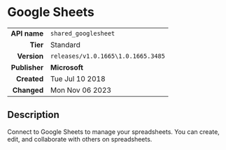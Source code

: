 # Google Sheets
| | |
|-:|-|
|**API name**|`shared_googlesheet`|
|**Tier**|Standard|
|**Version**|`releases/v1.0.1665\1.0.1665.3485`|
|**Publisher**|**Microsoft**|
|**Created**|Tue Jul 10 2018|
|**Changed**|Mon Nov 06 2023|

## Description
Connect to Google Sheets to manage your spreadsheets. You can create, edit, and collaborate with others on spreadsheets.
